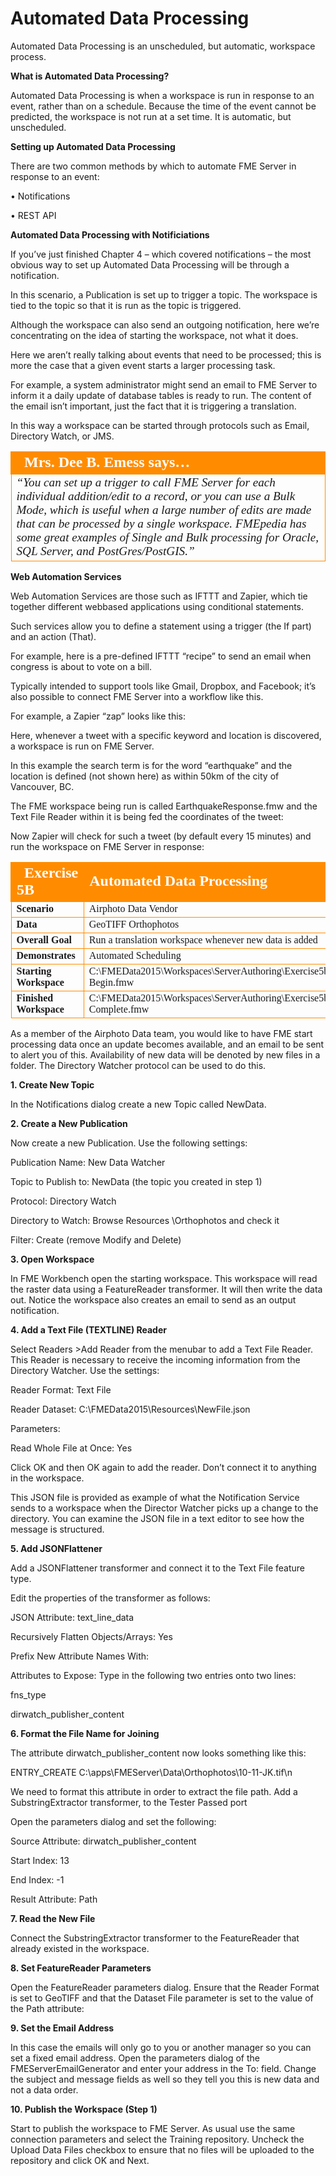 # Automated Data Processing

Automated Data Processing is an unscheduled, but automatic, workspace process.

**What is Automated Data Processing?**

Automated Data Processing is when a workspace is run in response to an event, rather than on a schedule. Because the time of the event cannot be predicted, the workspace is not run at a set time. It is automatic, but unscheduled.

**Setting up Automated Data Processing**

There are two common methods by which to automate FME Server in response to an event:

• Notifications

• REST API

**Automated Data Processing with Notificiations**

If you’ve just finished Chapter 4 – which covered notifications – the most obvious way to set up Automated Data Processing will be through a notification.

In this scenario, a Publication is set up to trigger a topic. The workspace is tied to the topic so that it is run as the topic is triggered.

Although the workspace can also send an outgoing notification, here we’re concentrating on the idea of starting the workspace, not what it does.

Here we aren’t really talking about events that need to be processed; this is more the case that a given event starts a larger processing task.

For example, a system administrator might send an email to FME Server to inform it a daily update of database tables is ready to run. The content of the email isn’t important, just the fact that it is triggering a translation.

In this way a workspace can be started through protocols such as Email, Directory Watch, or JMS.

<table style="border-spacing: 0px">
<tr>
<td style="vertical-align:middle;background-color:darkorange;border: 2px solid darkorange">
<i class="fa fa-quote-left fa-lg fa-pull-left fa-fw" style="color:white;padding-right: 12px;vertical-align:text-top"></i>
<span style="color:white;font-size:x-large;font-weight: bold;font-family:serif">Mrs. Dee B. Emess says…</span>
</td>
</tr>

<tr>
<td style="border: 1px solid darkorange">
<span style="font-family:serif; font-style:italic; font-size:larger">
“You can set up a trigger to call FME Server for each individual
addition/edit to a record, or you can use a Bulk Mode, which is
useful when a large number of edits are made that can be
processed by a single workspace.
FMEpedia has some great examples of Single and Bulk processing
for Oracle, SQL Server, and PostGres/PostGIS.”
</span>
</td>
</tr>
</table>

**Web Automation Services**

Web Automation Services are those such as IFTTT and Zapier, which tie together different webbased applications using conditional statements.

Such services allow you to define a statement using a trigger (the  If part) and an action (That).

For example, here is a pre-defined IFTTT “recipe” to send an email when congress is about to vote on a bill.

Typically intended to support tools like Gmail, Dropbox, and Facebook; it’s also possible to connect FME Server into a workflow like this.

For example, a Zapier “zap” looks like this:

Here, whenever a tweet with a specific keyword and location is discovered, a workspace is run on FME Server.

In this example the search term is for the word “earthquake” and the location is defined (not shown here) as within 50km of the city of Vancouver, BC.

The FME workspace being run is called EarthquakeResponse.fmw and the Text File Reader within it is being fed the coordinates of the tweet:

Now Zapier will check for such a tweet (by default every 15 minutes) and run the workspace on FME Server in response:

<table style="border-spacing: 0px;border-collapse: collapse;font-family:serif">
<tr>
<td style="vertical-align:middle;background-color:darkorange;border: 2px solid darkorange">
<i class="fa fa-cogs fa-lg fa-pull-left fa-fw" style="color:white;padding-right: 12px;vertical-align:text-top"></i>
<span style="color:white;font-size:x-large;font-weight: bold">Exercise 5B </span>
</td>
<td style="border: 2px solid darkorange;background-color:darkorange;color:white">
<span style="color:white;font-size:x-large;font-weight: bold">Automated
Data
Processing</span>
</td>
</tr>

<tr>
<td style="border: 1px solid darkorange; font-weight: bold">Scenario</td>
<td style="border: 1px solid darkorange">Airphoto
Data
Vendor</td>
</tr>

<tr>
<td style="border: 1px solid darkorange; font-weight: bold">Data</td>
<td style="border: 1px solid darkorange">GeoTIFF
Orthophotos</td>
</tr>

<tr>
<td style="border: 1px solid darkorange; font-weight: bold">Overall Goal</td>
<td style="border: 1px solid darkorange">Run
a
translation
workspace
whenever
new
data
is
added</td>
</tr>

<tr>
<td style="border: 1px solid darkorange; font-weight: bold">Demonstrates</td>
<td style="border: 1px solid darkorange">Automated
Scheduling</td>
</tr>

<tr>
<td style="border: 1px solid darkorange; font-weight: bold">Starting Workspace</td>
<td style="border: 1px solid darkorange">C:\FMEData2015\Workspaces\ServerAuthoring\Exercise5b-­‐Begin.fmw</td>
</tr>

<tr>
<td style="border: 1px solid darkorange; font-weight: bold">Finished Workspace</td>
<td style="border: 1px solid darkorange">C:\FMEData2015\Workspaces\ServerAuthoring\Exercise5b-­‐Complete.fmw</td>
</tr>

</table>

As a member of the Airphoto Data team, you would like to have FME start processing data once an update becomes available, and an email to be sent to alert you of this. Availability of new data will be denoted by new files in a folder. The Directory Watcher protocol can be used to do this.

**1. Create New Topic**

In the Notifications dialog create a new Topic called NewData.

**2. Create a New Publication**

Now create a new Publication. Use the following settings:

Publication Name: New Data Watcher 

Topic to Publish to: NewData (the topic you created in step 1)

Protocol: Directory Watch

Directory to Watch: Browse Resources \Orthophotos and check it

Filter: Create (remove Modify and Delete)

**3. Open Workspace**

In FME Workbench open the starting workspace. This workspace will read the raster data using a FeatureReader transformer. It will then write the data out. Notice the workspace also creates an email to send as an output notification.

**4. Add a Text File (TEXTLINE) Reader**

Select Readers >Add Reader from the menubar to add a Text File Reader. This Reader is necessary to receive the incoming information from the Directory Watcher. Use the settings:

Reader Format: Text File

Reader Dataset: C:\FMEData2015\Resources\NewFile.json

Parameters:

Read Whole File at Once: Yes

Click OK and then OK again to add the reader. Don’t connect it to anything in the workspace.

This JSON file is provided as example of what the Notification Service sends to a workspace when the Director Watcher picks up a change to the directory. You can examine the JSON file in a text editor to see how the message is structured.

**5. Add JSONFlattener**

Add a JSONFlattener transformer and connect it to the Text File feature type.

Edit the properties of the transformer as follows:

JSON Attribute: text_line_data

Recursively Flatten Objects/Arrays: Yes

Prefix New Attribute Names With: <Leave blank>

Attributes to Expose: Type in the following two entries onto two lines:

fns_type

dirwatch_publisher_content

**6. Format the File Name for Joining**

The attribute dirwatch_publisher_content now looks something like this:

ENTRY_CREATE C:\apps\FMEServer\Data\\Orthophotos\10-11-JK.tif\n

We need to format this attribute in order to extract the file path.
Add a SubstringExtractor transformer, to the Tester Passed port 

Open the parameters dialog and set the following:

Source Attribute: dirwatch_publisher_content

Start Index: 13

End Index: -1

Result Attribute: Path

**7. Read the New File**

Connect the SubstringExtractor transformer to the FeatureReader that already existed in the workspace.

**8. Set FeatureReader Parameters**

Open the FeatureReader parameters dialog. Ensure that the Reader Format is set to GeoTIFF and that the Dataset File parameter is set to the value of the Path attribute:

**9. Set the Email Address**

In this case the emails will only go to you or another manager so you can set a fixed email address. Open the parameters dialog of the FMEServerEmailGenerator and enter your address in the To: field.
Change the subject and message fields as well so they tell you this is new data and not a data order.

**10. Publish the Workspace (Step 1)**

Start to publish the workspace to FME Server. As usual use the same connection parameters and select the Training repository.
Uncheck the Upload Data Files checkbox to ensure that no files will be uploaded to the repository and click OK and Next.